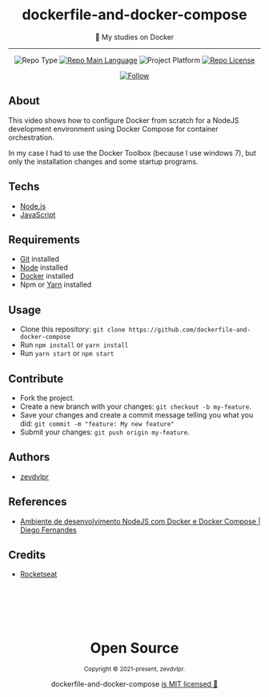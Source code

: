 <div align="center">  
  <h1>dockerfile-and-docker-compose</h1>  
  <p>🐳 My studies on Docker</p>    
  <hr />    
  <p>
      <img src="https://img.shields.io/badge/type-studie-purple" alt="Repo Type" />
      <a href="https://www.typescriptlang.org/"><img src="https://img.shields.io/badge/language-typescript-blue" alt="Repo Main Language" /></a>
      <img src="https://img.shields.io/badge/platform-backend-blueviolet" alt="Project Platform" />      
      <a href="https://github.com/zevdvlpr-studies/dockerfile-and-docker-compose/tree/master/LICENSE"><img src="https://img.shields.io/github/license/zevdvlpr-studies/dockerfile-and-docker-compose?color=red&label=license" alt="Repo License" /></a>
  </p>     
  <p><a href="https://www.linkedin.com/in/zevdvlpr" target="_blank"><img src="https://img.shields.io/twitter/url?label=Connect%20%40zevdvlpr&logo=linkedin&url=https%3A%2F%2Fwww.twitter.com%2zevdvlpr%2F" alt="Follow" /></a><p>
</div>

## About

This video shows how to configure Docker from scratch for a NodeJS development environment using Docker Compose for container orchestration.

In my case I had to use the Docker Toolbox (because I use windows 7), but only the installation changes and some startup programs.

## Techs

- [Node.js](https://nodejs.org)
- [JavaScript](https://www.javascript.com/)

## Requirements

- [Git](https://git-scm.com/) installed
- [Node](https://node.js.org/) installed
- [Docker](https://www.docker.com/) installed
- Npm or [Yarn](https://yarnpkg.com/) installed

## Usage

- Clone this repository: `git clone https://github.com/dockerfile-and-docker-compose`
- Run `npm install` or `yarn install`
- Run `yarn start` or `npm start`

## Contribute

- Fork the project.
- Create a new branch with your changes: `git checkout -b my-feature`.
- Save your changes and create a commit message telling you what you did: `git commit -m "feature: My new feature"`
- Submit your changes: `git push origin my-feature`.

## Authors

- [zevdvlpr](https://github.com/zevdvlpr)

## References

- [Ambiente de desenvolvimento NodeJS com Docker e Docker Compose | Diego Fernandes](https://www.youtube.com/watch?v=AVNADGzXrrQ)

## Credits

- [Rocketseat](https://www.youtube.com/c/RocketSeat)

<br>
<br>
<br>
<br>

<div align="center">
  <h1>Open Source</h1>
  <sub>Copyright © 2021-present, zevdvlpr.</sub>  
  <p>dockerfile-and-docker-compose <a href="https://github.com/zevdvlpr-studies/dockerfile-and-docker-compose/tree/master/LICENSE">is MIT licensed 💖</a></p> 
</div>
